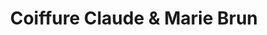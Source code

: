---
title: "Coiffure Claude & Marie Brun"
url: /lafrancaise/coiffure-claude-et-marie-brun/
shop: coiffeur
---